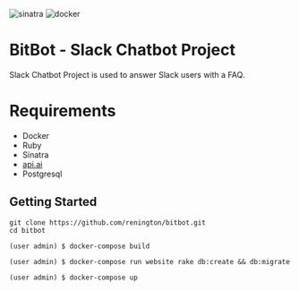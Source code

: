![sinatra](https://img.shields.io/badge/sinatra-2.0.0-green.svg)
![docker](https://img.shields.io/docker/automated/jrottenberg/ffmpeg.svg)

# BitBot - Slack Chatbot Project
Slack Chatbot Project is used to answer Slack users with a FAQ.

# Requirements
- Docker
- Ruby
- Sinatra
- [api.ai](api.ai)
- Postgresql

## Getting Started
```
git clone https://github.com/renington/bitbot.git
cd bitbot
```

```
(user admin) $ docker-compose build
```

```
(user admin) $ docker-compose run website rake db:create && db:migrate
```

```
(user admin) $ docker-compose up
```
